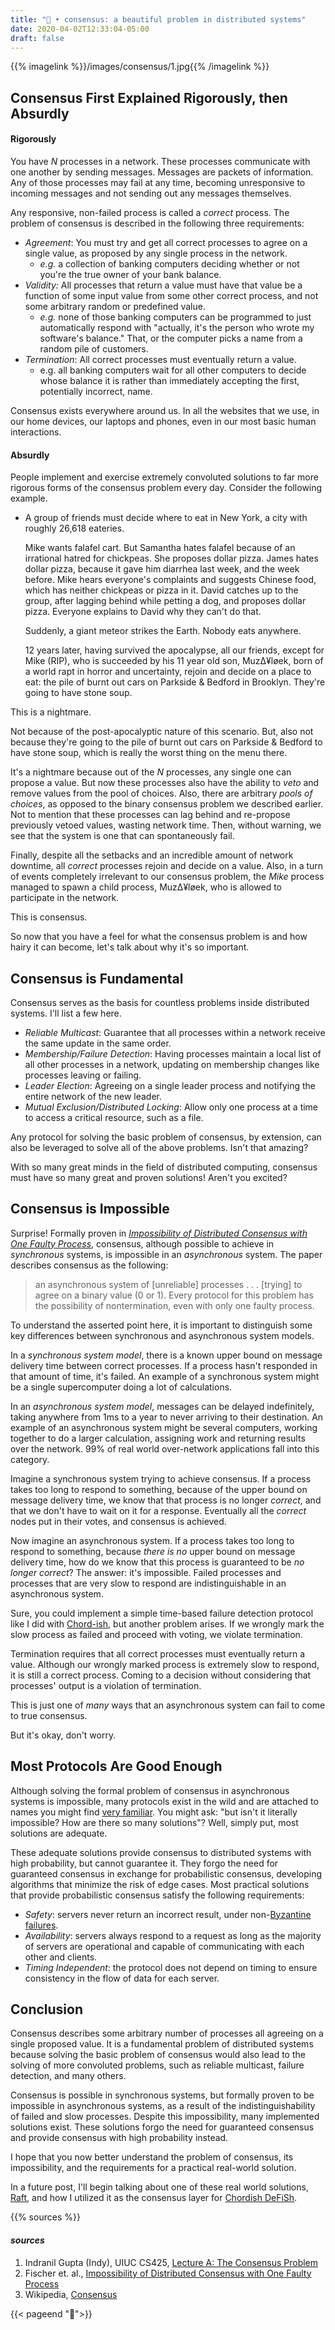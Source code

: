 ```yaml
---
title: "🔌 • consensus: a beautiful problem in distributed systems"
date: 2020-04-02T12:33:04-05:00
draft: false
---
```


{{% imagelink %}}/images/consensus/1.jpg{{% /imagelink %}}

## Consensus First Explained Rigorously, then Absurdly

#### Rigorously

You have *N* processes in a network. These processes communicate with one another by sending messages. Messages are packets of information. Any of those processes may fail at any time, becoming unresponsive to incoming messages and not sending out any messages themselves.

Any responsive, non-failed process is called a *correct* process. The problem of consensus is described in the following three requirements:

- *Agreement*: You must try and get all correct processes to agree on a single value, as proposed by any single process in the network.
  - *e.g.* a collection of banking computers deciding whether or not you're the true owner of your bank balance.
- *Validity:* All processes that return a value must have that value be a function of some input value from some other correct process, and not some arbitrary random or predefined value.
  - *e.g.* none of those banking computers can be programmed to just automatically respond with "actually, it's the person who wrote my software's balance." That, or the computer picks a name from a random pile of customers.
- *Termination*: All correct processes must eventually return a value.
  - e.g. all banking computers wait for all other computers to decide whose balance it is rather than immediately accepting the first, potentially incorrect, name.

Consensus exists everywhere around us. In all the websites that we use, in our home devices, our laptops and phones, even in our most basic human interactions.

#### Absurdly

People implement and exercise extremely convoluted solutions to far more rigorous forms of the consensus problem every day. Consider the following example.

- A group of friends must decide where to eat in New York, a city with roughly 26,618 eateries.

  Mike wants falafel cart. But Samantha hates falafel because of an irrational hatred for chickpeas. She proposes dollar pizza. James hates dollar pizza, because it gave him diarrhea last week, and the week before. Mike hears everyone's complaints and suggests Chinese food, which has neither chickpeas or pizza in it. David catches up to the group, after lagging behind while petting a dog, and proposes dollar pizza. Everyone explains to David why they can't do that.

  Suddenly, a giant meteor strikes the Earth. Nobody eats anywhere.

  12 years later, having survived the apocalypse, all our friends, except for Mike (RIP), who is succeeded by his 11 year old son, Muz∆¥løek, born of a world rapt in horror and uncertainty, rejoin and decide on a place to eat: the pile of burnt out cars on Parkside & Bedford in Brooklyn. They're going to have stone soup.

This is a nightmare.

Not because of the post-apocalyptic nature of this scenario. But, also not because they're going to the pile of burnt out cars on Parkside & Bedford to have stone soup, which is really the worst thing on the menu there.

It's a nightmare because out of the *N* processes, any single one can propose a value. But now these processes also have the ability to *veto* and remove values from the pool of choices. Also, there are arbitrary *pools of choices*, as opposed to the binary consensus problem we described earlier. Not to mention that these processes can lag behind and re-propose previously vetoed values, wasting network time. Then, without warning, we see that the system is one that can spontaneously fail.

Finally, despite all the setbacks and an incredible amount of network downtime, all *correct* processes rejoin and decide on a value. Also, in a turn of events completely irrelevant to our consensus problem, the *Mike* process managed to spawn a child process, Muz∆¥løek, who is allowed to participate in the network.

This is consensus.

So now that you have a feel for what the consensus problem is and how hairy it can become, let's talk about why it's so important.

## Consensus is Fundamental

Consensus serves as the basis for countless problems inside distributed systems. I'll list a few here.

- *Reliable Multicast*: Guarantee that all processes within a network receive the same update in the same order.
- *Membership/Failure Detection*: Having processes maintain a local list of all other processes in a network, updating on membership changes like processes leaving or failing.
- *Leader Election*: Agreeing on a single leader process and notifying the entire network of the new leader.
- *Mutual Exclusion/Distributed Locking*: Allow only one process at a time to access a critical resource, such as a file.

Any protocol for solving the basic problem of consensus, by extension, can also be leveraged to solve all of the above problems. Isn't that amazing?

With so many great minds in the field of distributed computing, consensus must have so many great and proven solutions! Aren't you excited?

## Consensus is Impossible

Surprise! Formally proven in *[Impossibility of Distributed Consensus with One Faulty Process](https://groups.csail.mit.edu/tds/papers/Lynch/jacm85.pdf)*, consensus, although possible to achieve in *synchronous* systems, is impossible in an *asynchronous* system. The paper describes consensus as the following:

> an asynchronous system of [unreliable] processes . . . [trying] to agree on a binary value (0 or 1). Every protocol for this problem has the possibility of nontermination, even with only one faulty process.

To understand the asserted point here, it is important to distinguish some key differences between synchronous and asynchronous system models.

In a *synchronous system model*, there is a known upper bound on message delivery time between correct processes. If a process hasn't responded in that amount of time, it's failed. An example of a synchronous system might be a single supercomputer doing a lot of calculations.

In an *asynchronous system model*, messages can be delayed indefinitely, taking anywhere from 1ms to a year to never arriving to their destination. An example of an asynchronous system might be several computers, working together to do a larger calculation, assigning work and returning results over the network. 99% of real world over-network applications fall into this category.

Imagine a synchronous system trying to achieve consensus. If a process takes too long to respond to something, because of the upper bound on message delivery time, we know that that process is no longer *correct*, and that we don't have to wait on it for a response. Eventually all the *correct* nodes put in their votes, and consensus is achieved.

Now imagine an asynchronous system. If a process takes too long to respond to something, because *there is no* upper bound on message delivery time, how do we know that this process is guaranteed to be *no longer correct*? The answer: it's impossible. Failed processes and processes that are very slow to respond are indistinguishable in an asynchronous system.

Sure, you could implement a simple time-based failure detection protocol like I did with [Chord-ish](https://github.com/slin63/chord-failure-detector), but another problem arises. If we wrongly mark the slow process as failed and proceed with voting, we violate termination.

Termination requires that all correct processes must eventually return a value. Although our wrongly marked process is extremely slow to respond, it is still a correct process. Coming to a decision without considering that processes' output is a violation of termination.

This is just one of *many* ways that an asynchronous system can fail to come to true consensus.

But it's okay, don't worry.

## Most Protocols Are Good Enough

Although solving the formal problem of consensus in asynchronous systems is impossible, many protocols exist in the wild and are attached to names you might find [very familiar](https://en.wikipedia.org/wiki/Consensus_(computer_science)#Some_consensus_protocols). You might ask: "but isn't it literally impossible? How are there so many solutions"? Well, simply put, most solutions are adequate.

These adequate solutions provide consensus to distributed systems with high probability, but cannot guarantee it. They forgo the need for guaranteed consensus in exchange for probabilistic consensus, developing algorithms that minimize the risk of edge cases. Most practical solutions that provide probabilistic consensus satisfy the following requirements:

- *Safety*: servers never return an incorrect result, under non-[Byzantine failures](https://en.wikipedia.org/wiki/Byzantine_fault).
- *Availability*: servers always respond to a request as long as the majority of servers are operational and capable of communicating with each other and clients.
- *Timing Independent*: the protocol does not depend on timing to ensure consistency in the flow of data for each server.

## Conclusion

Consensus describes some arbitrary number of processes all agreeing on a single proposed value. It is a fundamental problem of distributed systems because solving the basic problem of consensus would also lead to the solving of more convoluted problems, such as reliable multicast, failure detection, and many others.

Consensus is possible in synchronous systems, but formally proven to be impossible in asynchronous systems, as a result of the indistinguishability of failed and slow processes. Despite this impossibility, many implemented solutions exist.  These solutions forgo the need for guaranteed consensus and provide consensus with high probability instead.

I hope that you now better understand the problem of consensus, its impossibility, and the requirements for a practical real-world solution.

In a future post, I'll begin talking about one of these real world solutions, [Raft](https://pdos.csail.mit.edu/6.824/papers/raft-extended.pdf), and how I utilized it as the consensus layer for [Chordish DeFiSh](https://github.com/slin63/chord-dfs).

{{% sources %}}

#### *sources*

1. Indranil Gupta (Indy), UIUC CS425, [Lecture A: The Consensus Problem](https://courses.engr.illinois.edu/cs425/fa2018/L14.C3.FA18.pdf)
1. Fischer et. al., [Impossibility of Distributed Consensus with One Faulty Process](https://groups.csail.mit.edu/tds/papers/Lynch/jacm85.pdf)
2. Wikipedia, [Consensus](https://en.wikipedia.org/wiki/Consensus_(computer_science))

{{< pageend "🔌">}}
